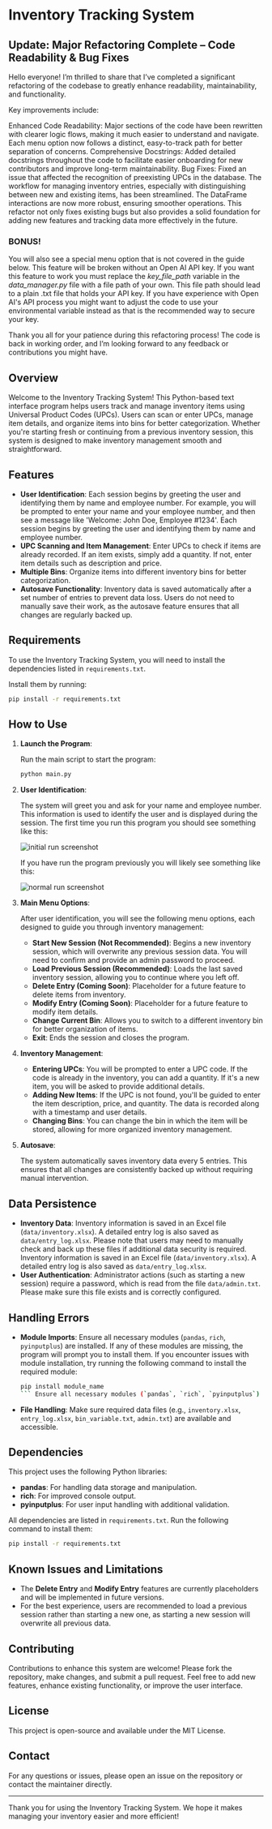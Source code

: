 # Inventory Tracking System

## Update: Major Refactoring Complete – Code Readability & Bug Fixes

Hello everyone! I’m thrilled to share that I’ve completed a significant refactoring of the codebase to greatly enhance readability, maintainability, and functionality.

Key improvements include:

Enhanced Code Readability: Major sections of the code have been rewritten with clearer logic flows, making it much easier to understand and navigate. Each menu option now follows a distinct, easy-to-track path for better separation of concerns.
Comprehensive Docstrings: Added detailed docstrings throughout the code to facilitate easier onboarding for new contributors and improve long-term maintainability.
Bug Fixes: Fixed an issue that affected the recognition of preexisting UPCs in the database. The workflow for managing inventory entries, especially with distinguishing between new and existing items, has been streamlined. The DataFrame interactions are now more robust, ensuring smoother operations.
This refactor not only fixes existing bugs but also provides a solid foundation for adding new features and tracking data more effectively in the future.

### BONUS!

You will also see a special menu option that is not covered in the guide below.
This feature will be broken without an Open AI API key.
If you want this feature to work you must replace the *key_file_path* variable in the *data_manager.py* file with a file path of your own.
This file path should lead to a plain .txt file that holds your API key. If you have experience with Open AI's API process you might
want to adjust the code to use your environmental variable instead as that is the recommended way to secure your key.

Thank you all for your patience during this refactoring process! The code is back in working order, and I’m looking forward to any feedback or contributions you might have.

## Overview

Welcome to the Inventory Tracking System! This Python-based text interface program helps users track and manage inventory items using Universal Product Codes (UPCs). Users can scan or enter UPCs, manage item details, and organize items into bins for better categorization. Whether you're starting fresh or continuing from a previous inventory session, this system is designed to make inventory management smooth and straightforward.

## Features

- **User Identification**: Each session begins by greeting the user and identifying them by name and employee number. For example, you will be prompted to enter your name and your employee number, and then see a message like 'Welcome: John Doe, Employee #1234'. Each session begins by greeting the user and identifying them by name and employee number.
- **UPC Scanning and Item Management**: Enter UPCs to check if items are already recorded. If an item exists, simply add a quantity. If not, enter item details such as description and price.
- **Multiple Bins**: Organize items into different inventory bins for better categorization.
- **Autosave Functionality**: Inventory data is saved automatically after a set number of entries to prevent data loss. Users do not need to manually save their work, as the autosave feature ensures that all changes are regularly backed up.

## Requirements

To use the Inventory Tracking System, you will need to install the dependencies listed in `requirements.txt`.

Install them by running:

```sh
pip install -r requirements.txt
```

## How to Use

1. **Launch the Program**:
   
   Run the main script to start the program:
   ```sh
   python main.py
   ```

2. **User Identification**:
   
   The system will greet you and ask for your name and employee number. This information is used to identify the user and is displayed during the session.
   The first time you run this program you should see something like this:
   
   ![initial run screenshot](https://github.com/AlexHunter89/Simple-Inventory-Aide/blob/main/screenshots_simple_inventory_aide/screenshot1.png?raw=true)

   If you have run the program previously you will likely see something like this:

   ![normal run screenshot](https://github.com/AlexHunter89/Simple-Inventory-Aide/blob/main/screenshots_simple_inventory_aide/screenshot2.png?raw=true)

4. **Main Menu Options**:

   After user identification, you will see the following menu options, each designed to guide you through inventory management:

   - **Start New Session (Not Recommended)**: Begins a new inventory session, which will overwrite any previous session data. You will need to confirm and provide an admin password to proceed.
   - **Load Previous Session (Recommended)**: Loads the last saved inventory session, allowing you to continue where you left off.
   - **Delete Entry (Coming Soon)**: Placeholder for a future feature to delete items from inventory.
   - **Modify Entry (Coming Soon)**: Placeholder for a future feature to modify item details.
   - **Change Current Bin**: Allows you to switch to a different inventory bin for better organization of items.
   - **Exit**: Ends the session and closes the program.

5. **Inventory Management**:
   - **Entering UPCs**: You will be prompted to enter a UPC code. If the code is already in the inventory, you can add a quantity. If it's a new item, you will be asked to provide additional details.
   - **Adding New Items**: If the UPC is not found, you'll be guided to enter the item description, price, and quantity. The data is recorded along with a timestamp and user details.
   - **Changing Bins**: You can change the bin in which the item will be stored, allowing for more organized inventory management.

6. **Autosave**:
   
   The system automatically saves inventory data every 5 entries. This ensures that all changes are consistently backed up without requiring manual intervention.

## Data Persistence

- **Inventory Data**: Inventory information is saved in an Excel file (`data/inventory.xlsx`). A detailed entry log is also saved as `data/entry_log.xlsx`. Please note that users may need to manually check and back up these files if additional data security is required. Inventory information is saved in an Excel file (`data/inventory.xlsx`). A detailed entry log is also saved as `data/entry_log.xlsx`.
- **User Authentication**: Administrator actions (such as starting a new session) require a password, which is read from the file `data/admin.txt`. Please make sure this file exists and is correctly configured.

## Handling Errors

- **Module Imports**: Ensure all necessary modules (`pandas`, `rich`, `pyinputplus`) are installed. If any of these modules are missing, the program will prompt you to install them. If you encounter issues with module installation, try running the following command to install the required module:
  ```sh
  pip install module_name
  ``` Ensure all necessary modules (`pandas`, `rich`, `pyinputplus`) are installed. If any of these modules are missing, the program will prompt you to install them.
- **File Handling**: Make sure required data files (e.g., `inventory.xlsx`, `entry_log.xlsx`, `bin_variable.txt`, `admin.txt`) are available and accessible.

## Dependencies

This project uses the following Python libraries:

- **pandas**: For handling data storage and manipulation.
- **rich**: For improved console output.
- **pyinputplus**: For user input handling with additional validation.

All dependencies are listed in `requirements.txt`. Run the following command to install them:

```sh
pip install -r requirements.txt
```

## Known Issues and Limitations

- The **Delete Entry** and **Modify Entry** features are currently placeholders and will be implemented in future versions.
- For the best experience, users are recommended to load a previous session rather than starting a new one, as starting a new session will overwrite all previous data.

## Contributing

Contributions to enhance this system are welcome! Please fork the repository, make changes, and submit a pull request. Feel free to add new features, enhance existing functionality, or improve the user interface.

## License

This project is open-source and available under the MIT License.

## Contact

For any questions or issues, please open an issue on the repository or contact the maintainer directly.

---
Thank you for using the Inventory Tracking System. We hope it makes managing your inventory easier and more efficient!
